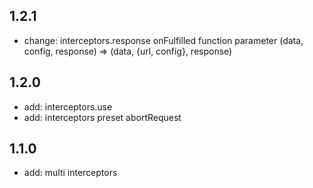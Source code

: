 ## 1.2.1
* change: interceptors.response onFulfilled function parameter (data, config, response) => (data, {url, config}, response)
## 1.2.0
* add: interceptors.use
* add: interceptors preset abortRequest
## 1.1.0
* add: multi interceptors